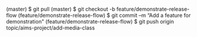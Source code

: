 (master) $ git pull
(master) $ git checkout -b feature/demonstrate-release-flow
(feature/demonstrate-release-flow) $ git commit –m “Add a feature for demonstration"
(feature/demonstrate-release-flow) $ git push origin topic/aims-project/add-media-class

